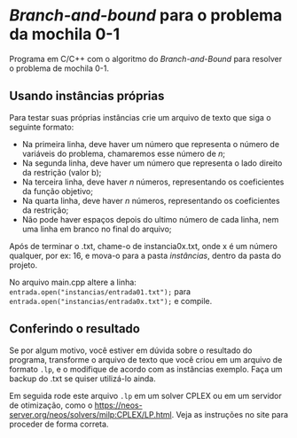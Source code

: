 # **_Branch-and-bound_ para o problema da mochila 0-1**

Programa em C/C++ com o algoritmo do _Branch-and-Bound_ para resolver o problema de mochila 0-1.

## Usando instâncias próprias

Para testar suas próprias instâncias crie um arquivo de texto que siga o seguinte formato:

- Na primeira linha, deve haver um número que representa o número de variáveis do problema, chamaremos esse número de _n_;     
- Na segunda linha, deve haver um número que representa o lado direito da restrição (valor b);
- Na terceira linha, deve haver _n_ números, representando os coeficientes da função objetivo;
- Na quarta linha, deve haver _n_ números, representando os coeficientes da restrição;
- Não pode haver espaços depois do ultimo número de cada linha, nem uma linha em branco no final do arquivo;

Após de terminar o .txt, chame-o de instancia0x.txt, onde x é um número qualquer, por ex: 16, e mova-o para a pasta _instâncias_, dentro da pasta do projeto.

No arquivo main.cpp altere a linha: `entrada.open("instancias/entrada01.txt");` para `entrada.open("instancias/entrada0x.txt");` e compile.

## Conferindo o resultado

Se por algum motivo, você estiver em dúvida sobre o resultado do programa, transforme o arquivo de texto que você criou em um arquivo de formato `.lp`, e o modifique de acordo com as instâncias exemplo. Faça um backup do .txt se quiser utilizá-lo ainda.

Em seguida rode este arquivo `.lp` em um solver CPLEX ou em um servidor de otimização, como o https://neos-server.org/neos/solvers/milp:CPLEX/LP.html. Veja as instruções no site para proceder de forma correta.
